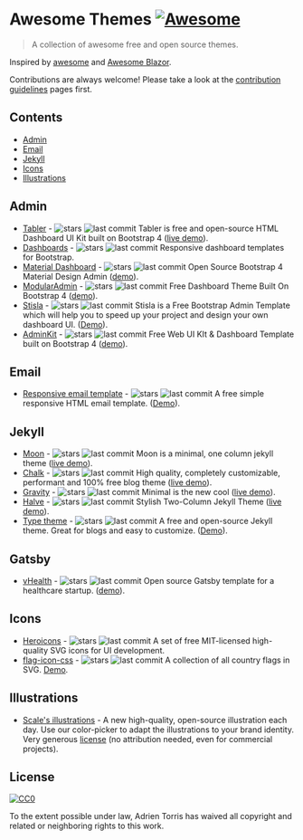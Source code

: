 # Awesome Themes [![Awesome](https://cdn.rawgit.com/sindresorhus/awesome/d7305f38d29fed78fa85652e3a63e154dd8e8829/media/badge.svg)](https://github.com/sindresorhus/awesome)

> A collection of awesome free and open source themes.

Inspired by [awesome](https://github.com/sindresorhus/awesome) and [Awesome Blazor](https://github.com/AdrienTorris/awesome-blazor).

Contributions are always welcome! Please take a look at the [contribution guidelines](https://github.com/AdrienTorris/awesome-themes/blob/master/CONTRIBUTING.md) pages first.

## Contents

- [Admin](#admin)
- [Email](#email)
- [Jekyll](#jekyll)
- [Icons](#icons)
- [Illustrations](#illustrations)

## Admin
* [Tabler](https://github.com/tabler/tabler) - ![stars](https://img.shields.io/github/stars/tabler/tabler?style=flat-square&cacheSeconds=604800) ![last commit](https://img.shields.io/github/last-commit/tabler/tabler?style=flat-square&cacheSeconds=86400) Tabler is free and open-source HTML Dashboard UI Kit built on Bootstrap 4 ([live demo](https://tabler.github.io/)).
* [Dashboards](https://github.com/keen/dashboards) - ![stars](https://img.shields.io/github/stars/keen/dashboards?style=flat-square&cacheSeconds=604800) ![last commit](https://img.shields.io/github/last-commit/keen/dashboards?style=flat-square&cacheSeconds=86400) Responsive dashboard templates for Bootstrap.
* [Material Dashboard](https://github.com/creativetimofficial/material-dashboard) - ![stars](https://img.shields.io/github/stars/creativetimofficial/material-dashboard?style=flat-square&cacheSeconds=604800) ![last commit](https://img.shields.io/github/last-commit/creativetimofficial/material-dashboard?style=flat-square&cacheSeconds=86400) Open Source Bootstrap 4 Material Design Admin ([demo](https://demos.creative-tim.com/material-dashboard/examples/dashboard.html)).
* [ModularAdmin](https://github.com/modularcode/modular-admin-html) - ![stars](https://img.shields.io/github/stars/modularcode/modular-admin-html?style=flat-square&cacheSeconds=604800) ![last commit](https://img.shields.io/github/last-commit/modularcode/modular-admin-html?style=flat-square&cacheSeconds=86400) Free Dashboard Theme Built On Bootstrap 4 ([demo](https://modularcode.io/modular-admin-html/)).
* [Stisla](https://github.com/stisla/stisla) - ![stars](https://img.shields.io/github/stars/stisla/stisla?style=flat-square&cacheSeconds=604800) ![last commit](https://img.shields.io/github/last-commit/stisla/stisla?style=flat-square&cacheSeconds=86400) Stisla is a Free Bootstrap Admin Template which will help you to speed up your project and design your own dashboard UI. ([Demo](https://demo.getstisla.com/)).
* [AdminKit](https://github.com/adminkit/adminkit) - ![stars](https://img.shields.io/github/stars/adminkit/adminkit?style=flat-square&cacheSeconds=604800) ![last commit](https://img.shields.io/github/last-commit/adminkit/adminkit?style=flat-square&cacheSeconds=86400) Free Web UI KIt & Dashboard Template built on Bootstrap 4 ([demo](https://demo.adminkit.io/)).

## Email
* [Responsive email template](https://github.com/leemunroe/responsive-html-email-template) - ![stars](https://img.shields.io/github/stars/leemunroe/responsive-html-email-template?style=flat-square&cacheSeconds=604800) ![last commit](https://img.shields.io/github/last-commit/leemunroe/responsive-html-email-template?style=flat-square&cacheSeconds=86400) A free simple responsive HTML email template. ([Demo](http://leemunroe.github.io/responsive-html-email-template/email.html)).

## Jekyll
* [Moon](https://github.com/TaylanTatli/Moon) - ![stars](https://img.shields.io/github/stars/TaylanTatli/Moon?style=flat-square&cacheSeconds=604800) ![last commit](https://img.shields.io/github/last-commit/TaylanTatli/Moon?style=flat-square&cacheSeconds=86400) Moon is a minimal, one column jekyll theme ([live demo](https://taylantatli.github.io/Moon/)).
* [Chalk](https://github.com/nielsenramon/chalk) - ![stars](https://img.shields.io/github/stars/nielsenramon/chalk?style=flat-square&cacheSeconds=604800) ![last commit](https://img.shields.io/github/last-commit/nielsenramon/chalk?style=flat-square&cacheSeconds=86400) High quality, completely customizable, performant and 100% free blog theme ([live demo](http://chalk.nielsenramon.com/)).
* [Gravity](https://github.com/hemangsk/Gravity) - ![stars](https://img.shields.io/github/stars/hemangsk/Gravity?style=flat-square&cacheSeconds=604800) ![last commit](https://img.shields.io/github/last-commit/hemangsk/Gravity?style=flat-square&cacheSeconds=86400) Minimal is the new cool ([live demo](http://hemangsk.github.io/Gravity/)).
* [Halve](https://github.com/TaylanTatli/Halve) - ![stars](https://img.shields.io/github/stars/TaylanTatli/Halve?style=flat-square&cacheSeconds=604800) ![last commit](https://img.shields.io/github/last-commit/TaylanTatli/Halve?style=flat-square&cacheSeconds=86400) Stylish Two-Column Jekyll Theme ([live demo](https://taylantatli.github.io/Halve/)).
* [Type theme](https://github.com/rohanchandra/type-theme) - ![stars](https://img.shields.io/github/stars/rohanchandra/type-theme?style=flat-square&cacheSeconds=604800) ![last commit](https://img.shields.io/github/last-commit/rohanchandra/type-theme?style=flat-square&cacheSeconds=86400) A free and open-source Jekyll theme. Great for blogs and easy to customize. ([Demo](https://rohanchandra.github.io/type-theme/)).

## Gatsby
* [vHealth](https://github.com/shantanu-deshmukh/vhealth-gatsby) - ![stars](https://img.shields.io/github/stars/shantanu-deshmukh/vhealth-gatsby?style=flat-square&cacheSeconds=604800) ![last commit](https://img.shields.io/github/last-commit/shantanu-deshmukh/vhealth-gatsby?style=flat-square&cacheSeconds=86400) Open source Gatsby template for a healthcare startup. ([demo](https://vhealth.openthemes.dev/)).

## Icons
* [Heroicons](https://github.com/refactoringui/heroicons) - ![stars](https://img.shields.io/github/stars/refactoringui/heroicons?style=flat-square&cacheSeconds=604800) ![last commit](https://img.shields.io/github/last-commit/refactoringui/heroicons?style=flat-square&cacheSeconds=86400) A set of free MIT-licensed high-quality SVG icons for UI development.
* [flag-icon-css](https://github.com/lipis/flag-icon-css) - ![stars](https://img.shields.io/github/stars/lipis/flag-icon-css?style=flat-square&cacheSeconds=604800) ![last commit](https://img.shields.io/github/last-commit/lipis/flag-icon-css?style=flat-square&cacheSeconds=86400) A collection of all country flags in SVG. [Demo](https://flagicons.lipis.dev/).

## Illustrations
* [Scale's illustrations](https://2.flexiple.com/scale/all-illustrations) - A new high-quality, open-source illustration each day. Use our color-picker to adapt the illustrations to your brand identity. Very generous [license](https://2.flexiple.com/scale/home#license) (no attribution needed, even for commercial projects).

## License

[![CC0](http://mirrors.creativecommons.org/presskit/buttons/88x31/svg/cc-zero.svg)](https://creativecommons.org/publicdomain/zero/1.0/)

To the extent possible under law, Adrien Torris has waived all copyright and related or neighboring rights to this work.
